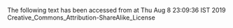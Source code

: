 The following text has been accessed from at Thu Aug 8 23:09:36 IST 2019
Creative_Commons_Attribution-ShareAlike_License

